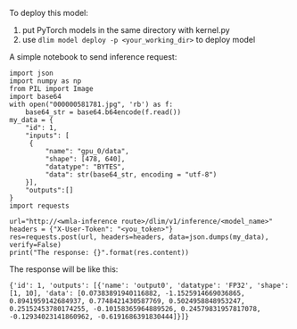 To deploy this model:
1. put PyTorch models in the same directory with kernel.py
2. use `dlim model deploy -p <your_working_dir>` to deploy model

A simple notebook to send inference request:
```
import json
import numpy as np
from PIL import Image
import base64
with open("000000581781.jpg", 'rb') as f:
    base64_str = base64.b64encode(f.read())
my_data = {
    "id": 1,
    "inputs": [
     {
         "name": "gpu_0/data",
         "shape": [478, 640],
         "datatype": "BYTES",
         "data": str(base64_str, encoding = "utf-8")
    }],
    "outputs":[]
}
import requests

url="http://<wmla-inference route>/dlim/v1/inference/<model_name>"
headers = {"X-User-Token": "<you_token>"}
res=requests.post(url, headers=headers, data=json.dumps(my_data), verify=False)
print("The response: {}".format(res.content))
```

The response will be like this:
```
{'id': 1, 'outputs': [{'name': 'output0', 'datatype': 'FP32', 'shape': [1, 10], 'data': [0.07383891940116882, -1.1525914669036865, 0.8941959142684937, 0.7748421430587769, 0.5024958848953247, 0.25152453780174255, -0.10158365964889526, 0.24579831957817078, -0.12934023141860962, -0.6191686391830444]}]}
```
